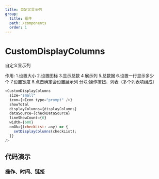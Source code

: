 ```yaml
---
title: 自定义显示列
group:
  title: 组件
  path: /components
  order: 1
---
```


# CustomDisplayColumns

自定义显示列

作用: 1.设置大小 2.设置图标 3.显示总数 4.展示列 5.总数据 6.设置一行显示多少个 7.设置宽度 8.点击确定会设置展示列
分块:操作按钮，列表（多个列表项组成）

```javascript
<CustomDisplayColumns
  size="small"
  icon={<Icon type="prompt" />}
  showTotal
  displayColumns={displayColumns}
  dataSource={checkDataSource}
  lineShowCount={6}
  width={600}
  onOk={(checkList: any) => {
    setDisplayColumns(checkList);
  }}
/>
```

## 代码演示

### 操作、时间、链接

<code src="./demos/Demo1.tsx">
